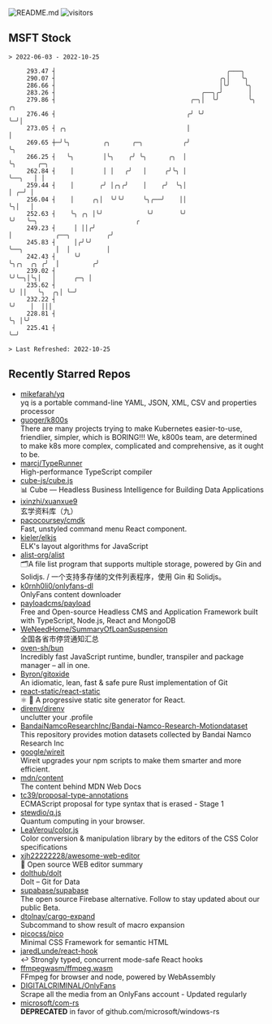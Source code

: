![README.md](https://github.com/Gerhut/Gerhut/workflows/README.md/badge.svg)
![visitors](https://visitors.vercel.app/Gerhut/Gerhut?token=8cf69d1f6813d272ef062726b6070c9be4ff72038cfe5a7ded7384a8da65d866)

## MSFT Stock

```
> 2022-06-03 - 2022-10-25

     293.47 ┤                                               ╭───╮                                                
     290.07 ┤                                             ╭╮│   ╰╮                                               
     286.66 ┤                                             │╰╯    ╰╮                                              
     283.26 ┤                                        ╭──╮╭╯       │                                              
     279.86 ┤                                     ╭─╮│  ╰╯        ╰╮ ╭╮                                          
     276.46 ┤                                    ╭╯ ╰╯             ╰─╯│                                          
     273.05 ┤ ╭╮                                 │                    │                                          
     269.65 ┼─╯╰╮         ╭╮      ╭─╮           ╭╯                    ╰╮                                         
     266.25 ┤   ╰╮        │╰╮    ╭╯ ╰╮      ╭╮  │                      ╰╮      ╭─╮                               
     262.84 ┤    │        │ │   ╭╯   │     ╭╯╰╮ │                       ╰──╮   │ │                               
     259.44 ┤    │       ╭╯ │╭╮╭╯    │    ╭╯  ╰╮│                          │ ╭─╯ │                               
     256.04 ┤    │     ╭╮│  ╰╯╰╯     ╰╮╭──╯    ││                          ╰╮│   │                               
     252.63 ┤    ╰╮ ╭╮ │╰╯            ╰╯       ╰╯                           ╰╯   ╰─╮                           ╭ 
     249.23 ┤     │ ││╭╯                                                           │            ╭──╮          ╭╯ 
     245.83 ┤     │╭╯╰╯                                                            ╰──╮         │  │          │  
     242.43 ┤     ╰╯                                                                  ╰╮╭╮  ╭╮ ╭╯  │         ╭╯  
     239.02 ┤                                                                          ╰╯╰─╮│╰╮│   │     ╭─╮ │   
     235.62 ┤                                                                              ╰╯ ││   ╰╮  ╭╮│ ╰─╯   
     232.22 ┤                                                                                 ╰╯    │  │││       
     228.81 ┤                                                                                       ╰╮ │╰╯       
     225.41 ┤                                                                                        ╰─╯         

> Last Refreshed: 2022-10-25
```

## Recently Starred Repos

- [mikefarah/yq](https://github.com/mikefarah/yq)  
  yq is a portable command-line YAML, JSON, XML, CSV and properties processor
- [guoger/k800s](https://github.com/guoger/k800s)  
  There are many projects trying to make Kubernetes easier-to-use, friendlier, simpler, which is BORING!!! We, k800s team, are determined to make k8s more complex, complicated and comprehensive, as it ought to be.
- [marcj/TypeRunner](https://github.com/marcj/TypeRunner)  
  High-performance TypeScript compiler
- [cube-js/cube.js](https://github.com/cube-js/cube.js)  
  📊  Cube — Headless Business Intelligence for Building Data Applications
- [ixinzhi/xuanxue9](https://github.com/ixinzhi/xuanxue9)  
  玄学资料库（九）
- [pacocoursey/cmdk](https://github.com/pacocoursey/cmdk)  
  Fast, unstyled command menu React component.
- [kieler/elkjs](https://github.com/kieler/elkjs)  
  ELK's layout algorithms for JavaScript
- [alist-org/alist](https://github.com/alist-org/alist)  
  🗂️A file list program that supports multiple storage, powered by Gin and Solidjs. / 一个支持多存储的文件列表程序，使用 Gin 和 Solidjs。
- [k0rnh0li0/onlyfans-dl](https://github.com/k0rnh0li0/onlyfans-dl)  
  OnlyFans content downloader
- [payloadcms/payload](https://github.com/payloadcms/payload)  
  Free and Open-source Headless CMS and Application Framework built with TypeScript, Node.js, React and MongoDB
- [WeNeedHome/SummaryOfLoanSuspension](https://github.com/WeNeedHome/SummaryOfLoanSuspension)  
  全国各省市停贷通知汇总
- [oven-sh/bun](https://github.com/oven-sh/bun)  
  Incredibly fast JavaScript runtime, bundler, transpiler and package manager – all in one.
- [Byron/gitoxide](https://github.com/Byron/gitoxide)  
  An idiomatic, lean, fast & safe pure Rust implementation of Git
- [react-static/react-static](https://github.com/react-static/react-static)  
  ⚛️ 🚀 A progressive static site generator for React.
- [direnv/direnv](https://github.com/direnv/direnv)  
  unclutter your .profile
- [BandaiNamcoResearchInc/Bandai-Namco-Research-Motiondataset](https://github.com/BandaiNamcoResearchInc/Bandai-Namco-Research-Motiondataset)  
  This repository provides motion datasets collected by Bandai Namco Research Inc
- [google/wireit](https://github.com/google/wireit)  
  Wireit upgrades your npm scripts to make them smarter and more efficient.
- [mdn/content](https://github.com/mdn/content)  
  The content behind MDN Web Docs
- [tc39/proposal-type-annotations](https://github.com/tc39/proposal-type-annotations)  
  ECMAScript proposal for type syntax that is erased - Stage 1
- [stewdio/q.js](https://github.com/stewdio/q.js)  
  Quantum computing in your browser.
- [LeaVerou/color.js](https://github.com/LeaVerou/color.js)  
  Color conversion & manipulation library by the editors of the CSS Color specifications
- [xjh22222228/awesome-web-editor](https://github.com/xjh22222228/awesome-web-editor)  
  🔨  Open source WEB editor summary
- [dolthub/dolt](https://github.com/dolthub/dolt)  
  Dolt – Git for Data
- [supabase/supabase](https://github.com/supabase/supabase)  
  The open source Firebase alternative. Follow to stay updated about our public Beta.
- [dtolnay/cargo-expand](https://github.com/dtolnay/cargo-expand)  
  Subcommand to show result of macro expansion
- [picocss/pico](https://github.com/picocss/pico)  
  Minimal CSS Framework for semantic HTML
- [jaredLunde/react-hook](https://github.com/jaredLunde/react-hook)  
  ↩ Strongly typed, concurrent mode-safe React hooks
- [ffmpegwasm/ffmpeg.wasm](https://github.com/ffmpegwasm/ffmpeg.wasm)  
  FFmpeg for browser and node, powered by WebAssembly
- [DIGITALCRIMINAL/OnlyFans](https://github.com/DIGITALCRIMINAL/OnlyFans)  
  Scrape all the media from an OnlyFans account - Updated regularly
- [microsoft/com-rs](https://github.com/microsoft/com-rs)  
  **DEPRECATED** in favor of github.com/microsoft/windows-rs

